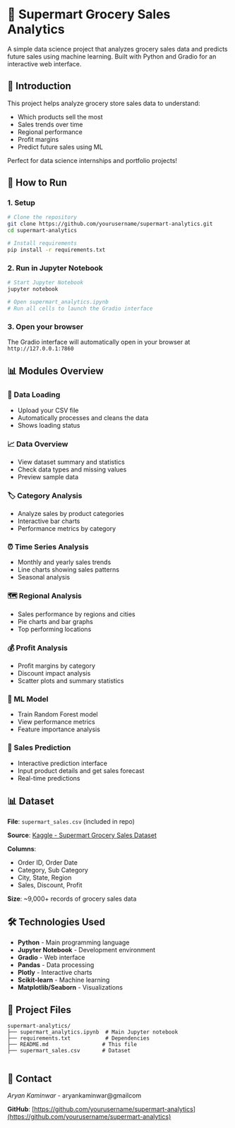 # 🛒 Supermart Grocery Sales Analytics

A simple data science project that analyzes grocery sales data and predicts future sales using machine learning. Built with Python and Gradio for an interactive web interface.

## 📖 Introduction

This project helps analyze grocery store sales data to understand:
- Which products sell the most
- Sales trends over time
- Regional performance
- Profit margins
- Predict future sales using ML

Perfect for data science internships and portfolio projects!

## 🚀 How to Run

### 1. Setup
```bash
# Clone the repository
git clone https://github.com/yourusername/supermart-analytics.git
cd supermart-analytics

# Install requirements
pip install -r requirements.txt
```

### 2. Run in Jupyter Notebook
```bash
# Start Jupyter Notebook
jupyter notebook

# Open supermart_analytics.ipynb
# Run all cells to launch the Gradio interface
```

### 3. Open your browser
The Gradio interface will automatically open in your browser at `http://127.0.0.1:7860`

## 📊 Modules Overview

### 📁 Data Loading
- Upload your CSV file
- Automatically processes and cleans the data
- Shows loading status

### 📈 Data Overview
- View dataset summary and statistics
- Check data types and missing values
- Preview sample data

### 🏷️ Category Analysis
- Analyze sales by product categories
- Interactive bar charts
- Performance metrics by category

### ⏰ Time Series Analysis
- Monthly and yearly sales trends
- Line charts showing sales patterns
- Seasonal analysis

### 🗺️ Regional Analysis
- Sales performance by regions and cities
- Pie charts and bar graphs
- Top performing locations

### 💰 Profit Analysis
- Profit margins by category
- Discount impact analysis
- Scatter plots and summary statistics

### 🤖 ML Model
- Train Random Forest model
- View performance metrics
- Feature importance analysis

### 🔮 Sales Prediction
- Interactive prediction interface
- Input product details and get sales forecast
- Real-time predictions

## 📊 Dataset

**File**: `supermart_sales.csv` (included in repo)

**Source**: [Kaggle - Supermart Grocery Sales Dataset](https://www.kaggle.com/datasets/mohanavamsi/supermart-grocery-sales-retail-analytics-dataset)

**Columns**:
- Order ID, Order Date
- Category, Sub Category
- City, State, Region
- Sales, Discount, Profit

**Size**: ~9,000+ records of grocery sales data

## 🛠️ Technologies Used

- **Python** - Main programming language
- **Jupyter Notebook** - Development environment
- **Gradio** - Web interface
- **Pandas** - Data processing
- **Plotly** - Interactive charts
- **Scikit-learn** - Machine learning
- **Matplotlib/Seaborn** - Visualizations

## 📁 Project Files

```
supermart-analytics/
├── supermart_analytics.ipynb  # Main Jupyter notebook
├── requirements.txt           # Dependencies
├── README.md                 # This file
├── supermart_sales.csv       # Dataset
             
```

## 📧 Contact

*Aryan Kaminwar* - aryankaminwar@gmailcom

**GitHub**: [https://github.com/yourusername/supermart-analytics](https://github.com/yourusername/supermart-analytics)
